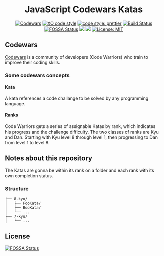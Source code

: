 <h1 align="center"> JavaScript Codewars Katas </h1>
<div align="center">

[![Codewars](https://www.codewars.com/users/AsmusGerman/badges/micro)](https://www.codewars.com/users/AsmusGerman)
[![XO code style](https://img.shields.io/badge/code_style-XO-5ed9c7.svg)](https://github.com/xojs/xo)
[![code style: prettier](https://img.shields.io/badge/code_style-prettier-ff69b4.svg?style=flat-square)](https://github.com/prettier/prettier)
[![Build Status](https://dev.azure.com/germanAsmus/germanasmusmaher/_apis/build/status/AsmusGerman.javascript-codewars-katas?branchName=master)](https://dev.azure.com/germanAsmus/germanasmusmaher/_build/latest?definitionId=4&branchName=master)
[![FOSSA Status](https://app.fossa.io/api/projects/git%2Bgithub.com%2FAsmusGerman%2Fjavascript-codewars-katas.svg?type=shield)](https://app.fossa.io/projects/git%2Bgithub.com%2FAsmusGerman%2Fjavascript-codewars-katas?ref=badge_shield)
![](https://david-dm.org/AsmusGerman/javascript-codewars-katas.svg)
![](https://david-dm.org/AsmusGerman/javascript-codewars-katas/dev-status.svg)
[![License: MIT](https://img.shields.io/badge/License-MIT-yellow.svg)](https://opensource.org/licenses/MIT)

</div>

## Codewars

[Codewars](https://www.codewars.com/) is a community of developers (Code Warriors) who train to improve their coding skills.

### Some codewars concepts

#### Kata

A kata references a code challange to be solved by any programming language.

#### Ranks

Code Warriors gets a series of assignable Katas by rank, which indicates his progress and the challenge difficulty.
The two classes of ranks are Kyu and Dan. Starting with Kyu level 8 through level 1, then progressing to Dan from level 1 to level 8.

## Notes about this repository

The Katas are gonna be within its rank on a folder and each rank with its own completion status.

### Structure

```
├── 8-kyu/
│   ├── FooKata/
│   ├── BooKata/
│   └── ...
├── 7-kyu/
│   └── ...
```


## License
[![FOSSA Status](https://app.fossa.io/api/projects/git%2Bgithub.com%2FAsmusGerman%2Fjavascript-codewars-katas.svg?type=large)](https://app.fossa.io/projects/git%2Bgithub.com%2FAsmusGerman%2Fjavascript-codewars-katas?ref=badge_large)